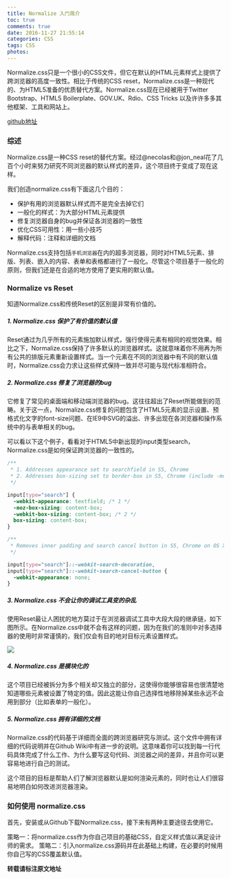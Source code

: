 ```yaml
---
title: Normalize 入门简介
toc: true
comments: true
date: 2016-11-27 21:55:14
categories: CSS
tags: CSS
photos:
---
```


Normalize.css只是一个很小的CSS文件，但它在默认的HTML元素样式上提供了跨浏览器的高度一致性。相比于传统的CSS reset，Normalize.css是一种现代的、为HTML5准备的优质替代方案。Normalize.css现在已经被用于Twitter Bootstrap、HTML5 Boilerplate、GOV.UK、Rdio、CSS Tricks 以及许许多多其他框架、工具和网站上。

<!--more-->

[github地址](https://github.com/necolas/normalize.css)

### 综述
Normalize.css是一种CSS reset的替代方案。经过@necolas和@jon_neal花了几百个小时来努力研究不同浏览器的默认样式的差异，这个项目终于变成了现在这样。

我们创造normalize.css有下面这几个目的：

* 保护有用的浏览器默认样式而不是完全去掉它们
* 一般化的样式：为大部分HTML元素提供
* 修复浏览器自身的bug并保证各浏览器的一致性
* 优化CSS可用性：用一些小技巧
* 解释代码：注释和详细的文档

Normalize.css支持包括`手机浏览器`在内的超多浏览器，同时对HTML5元素、排版、列表、嵌入的内容、表单和表格都进行了一般化。尽管这个项目基于一般化的原则，但我们还是在合适的地方使用了更实用的默认值。

### Normalize vs Reset
知道Normalize.css和传统Reset的区别是非常有价值的。

##### 1. Normalize.css 保护了有价值的默认值
Reset通过为几乎所有的元素施加默认样式，强行使得元素有相同的视觉效果。相比之下，Normalize.css保持了许多默认的浏览器样式。这就意味着你不用再为所有公共的排版元素重新设置样式。当一个元素在不同的浏览器中有不同的默认值时，Normalize.css会力求让这些样式保持一致并尽可能与现代标准相符合。

##### 2. Normalize.css 修复了浏览器的bug
它修复了常见的桌面端和移动端浏览器的bug。这往往超出了Reset所能做到的范畴。关于这一点，Normalize.css修复的问题包含了HTML5元素的显示设置、预格式化文字的font-size问题、在IE9中SVG的溢出、许多出现在各浏览器和操作系统中的与表单相关的bug。

可以看以下这个例子，看看对于HTML5中新出现的input类型search，Normalize.css是如何保证跨浏览器的一致性的。

```css
/**
 * 1. Addresses appearance set to searchfield in S5, Chrome
 * 2. Addresses box-sizing set to border-box in S5, Chrome (include -moz to future-proof)
 */

input[type="search"] {
  -webkit-appearance: textfield; /* 1 */
  -moz-box-sizing: content-box;
  -webkit-box-sizing: content-box; /* 2 */
  box-sizing: content-box;
}

/**
 * Removes inner padding and search cancel button in S5, Chrome on OS X
 */

input[type="search"]::-webkit-search-decoration,
input[type="search"]::-webkit-search-cancel-button {
  -webkit-appearance: none;
}
```

##### 3. Normalize.css 不会让你的调试工具变的杂乱
使用Reset最让人困扰的地方莫过于在浏览器调试工具中大段大段的继承链，如下图所示。在Normalize.css中就不会有这样的问题，因为在我们的准则中对多选择器的使用时非常谨慎的，我们仅会有目的地对目标元素设置样式。

![](http://jerryblog-image.b0.upaiyun.com/blog/css-reset-debugging.png)

##### 4. Normalize.css 是模块化的
这个项目已经被拆分为多个相关却又独立的部分，这使得你能够很容易也很清楚地知道哪些元素被设置了特定的值。因此这能让你自己选择性地移除掉某些永远不会用到部分（比如表单的一般化）。

##### 5. Normalize.css 拥有详细的文档
Normalize.css的代码基于详细而全面的跨浏览器研究与测试。这个文件中拥有详细的代码说明并在Github Wiki中有进一步的说明。这意味着你可以找到每一行代码具体完成了什么工作、为什么要写这句代码、浏览器之间的差异，并且你可以更容易地进行自己的测试。

这个项目的目标是帮助人们了解浏览器默认是如何渲染元素的，同时也让人们很容易地明白如何改进浏览器渲染。

### 如何使用 normalize.css
首先，安装或从Github下载Normalize.css，接下来有两种主要途径去使用它。

策略一：将normalize.css作为你自己项目的基础CSS，自定义样式值以满足设计师的需求。
策略二：引入normalize.css源码并在此基础上构建，在必要的时候用你自己写的CSS覆盖默认值。


**转载请标注原文地址**
